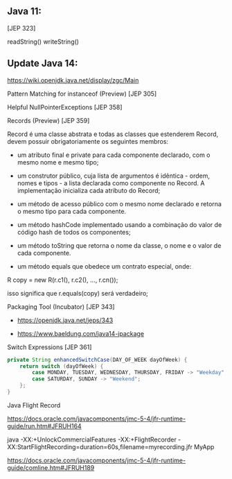 ## Java 11:
[JEP 323]

readString() 
writeString()


## Update Java 14:
https://wiki.openjdk.java.net/display/zgc/Main

Pattern Matching for instanceof (Preview) [JEP 305]

Helpful NullPointerExceptions [JEP 358]

Records (Preview) [JEP 359]

Record é uma classe abstrata e todas as classes que estenderem Record, devem possuir obrigatoriamente os seguintes membros:

- um atributo final e private para cada componente declarado, com o mesmo nome e mesmo tipo;

- um construtor público, cuja lista de argumentos é idêntica - ordem, nomes e tipos - a lista declarada como componente no Record. A implementação inicializa cada atributo do Record;

- um método de acesso público com o mesmo nome declarado e retorna o mesmo tipo para cada componente.

- um método hashCode implementado usando a combinação do valor de código hash de todos os componentes;

- um método toString que retorna o nome da classe, o nome e o valor de cada componente.

- um método equals que obedece um contrato especial, onde:

R copy = new R(r.c1(), r.c2(), ..., r.cn());

isso significa que r.equals(copy) será verdadeiro;

Packaging Tool (Incubator) [JEP 343]

- https://openjdk.java.net/jeps/343

- https://www.baeldung.com/java14-jpackage

Switch Expressions [JEP 361]

```java
private String enhancedSwitchCase(DAY_OF_WEEK dayOfWeek) {
    return switch (dayOfWeek) {
        case MONDAY, TUESDAY, WEDNESDAY, THURSDAY, FRIDAY -> "Weekday";
        case SATURDAY, SUNDAY -> "Weekend";
    };
}
```

Java Flight Record

https://docs.oracle.com/javacomponents/jmc-5-4/jfr-runtime-guide/run.htm#JFRUH164

java -XX:+UnlockCommercialFeatures -XX:+FlightRecorder -XX:StartFlightRecording=duration=60s,filename=myrecording.jfr MyApp

https://docs.oracle.com/javacomponents/jmc-5-4/jfr-runtime-guide/comline.htm#JFRUH189